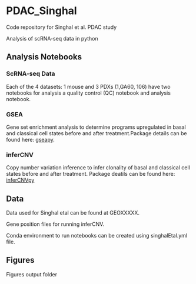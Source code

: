 # PDAC_Singhal
Code repository for Singhal et al. PDAC study

Analysis of scRNA-seq data in python


## Analysis Notebooks

### ScRNA-seq Data 

Each of the 4 datasets: 1 mouse and 3 PDXs (1,GA60, 106) have two notebooks for analysis a quality control (QC) notebook and analysis notebook.

### GSEA

Gene set enrichment analysis to determine programs upregulated in basal and classical cell states before and after treatment.Package details can be found here: [gseapy](https://gseapy.readthedocs.io/en/latest/introduction.html).


### inferCNV

Copy number variation inference to infer clonality of basal and classical cell states before and after treatment. Package deatils can be found here: [inferCNVpy](https://infercnvpy.readthedocs.io/en/latest/)

## Data

Data used for Singhal etal can be found at GEOXXXXX.

Gene position files for running inferCNV.

Conda environment to run notebooks can be created using singhalEtal.yml file. 

## Figures

Figures output folder